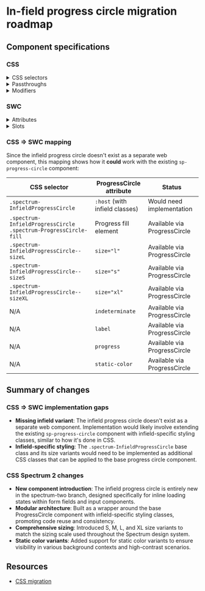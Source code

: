 # In-field progress circle migration roadmap

## Component specifications

### CSS

<details>
<summary>CSS selectors</summary>

- `.spectrum-InfieldProgressCircle`
- `.spectrum-InfieldProgressCircle .spectrum-ProgressCircle-fill`
- `.spectrum-InfieldProgressCircle--sizeL`
- `.spectrum-InfieldProgressCircle--sizeS`
- `.spectrum-InfieldProgressCircle--sizeXL`

</details>

<details>
<summary>Passthroughs</summary>

- `--mod-progress-circle-size`
- `--mod-progress-circle-thickness`

</details>

<details>
<summary>Modifiers</summary>

None found for this component.

</details>

### SWC

<details>
<summary>Attributes</summary>

- `indeterminate` (Boolean) - Whether the progress circle is in indeterminate state
- `label` (String) - Accessible label for the progress circle
- `progress` (Number) - Progress value (0-100)
- `size` (String) - Size of the progress circle: 's', 'm', 'l', 'xl'
- `static-color` (String) - Static color variant

</details>

<details>
<summary>Slots</summary>

- Default slot - Content inside the progress circle

</details>

### CSS => SWC mapping

Since the infield progress circle doesn't exist as a separate web component, this mapping shows how it **could** work with the existing `sp-progress-circle` component:

| CSS selector                                                    | ProgressCircle attribute       | Status                       |
| --------------------------------------------------------------- | ------------------------------ | ---------------------------- |
| `.spectrum-InfieldProgressCircle`                               | `:host` (with infield classes) | Would need implementation    |
| `.spectrum-InfieldProgressCircle .spectrum-ProgressCircle-fill` | Progress fill element          | Available via ProgressCircle |
| `.spectrum-InfieldProgressCircle--sizeL`                        | `size="l"`                     | Available via ProgressCircle |
| `.spectrum-InfieldProgressCircle--sizeS`                        | `size="s"`                     | Available via ProgressCircle |
| `.spectrum-InfieldProgressCircle--sizeXL`                       | `size="xl"`                    | Available via ProgressCircle |
| N/A                                                             | `indeterminate`                | Available via ProgressCircle |
| N/A                                                             | `label`                        | Available via ProgressCircle |
| N/A                                                             | `progress`                     | Available via ProgressCircle |
| N/A                                                             | `static-color`                 | Available via ProgressCircle |

## Summary of changes

### CSS => SWC implementation gaps

- **Missing infield variant**: The infield progress circle doesn't exist as a separate web component. Implementation would likely involve extending the existing `sp-progress-circle` component with infield-specific styling classes, similar to how it's done in CSS.
- **Infield-specific styling**: The `.spectrum-InfieldProgressCircle` base class and its size variants would need to be implemented as additional CSS classes that can be applied to the base progress circle component.

### CSS Spectrum 2 changes

- **New component introduction**: The infield progress circle is entirely new in the spectrum-two branch, designed specifically for inline loading states within form fields and input components.
- **Modular architecture**: Built as a wrapper around the base ProgressCircle component with infield-specific styling classes, promoting code reuse and consistency.
- **Comprehensive sizing**: Introduced S, M, L, and XL size variants to match the sizing scale used throughout the Spectrum design system.
- **Static color variants**: Added support for static color variants to ensure visibility in various background contexts and high-contrast scenarios.

## Resources

- [CSS migration](https://github.com/adobe/spectrum-css/pull/3430)
